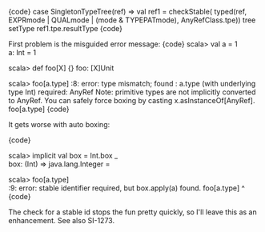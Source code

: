 {code}
case SingletonTypeTree(ref) =>
          val ref1 = checkStable(
            typed(ref, EXPRmode | QUALmode | (mode & TYPEPATmode), AnyRefClass.tpe))
          tree setType ref1.tpe.resultType
{code}

First problem is the misguided error message:
{code}
scala> val a = 1                  
a: Int = 1

scala> def foo[X] {}
foo: [X]Unit

scala> foo[a.type]
<console>:8: error: type mismatch;
 found   : a.type (with underlying type Int)
 required: AnyRef
Note: primitive types are not implicitly converted to AnyRef.
You can safely force boxing by casting x.asInstanceOf[AnyRef].
       foo[a.type]
{code}

It gets worse with auto boxing:

{code}

scala> implicit val box = Int.box _            
box: (Int) => java.lang.Integer = <function1>

scala> foo[a.type]                 
<console>:9: error: stable identifier required, but box.apply(a) found.
       foo[a.type]
           ^
{code}

The check for a stable id stops the fun pretty quickly, so I'll leave this as an enhancement.
See also SI-1273.
